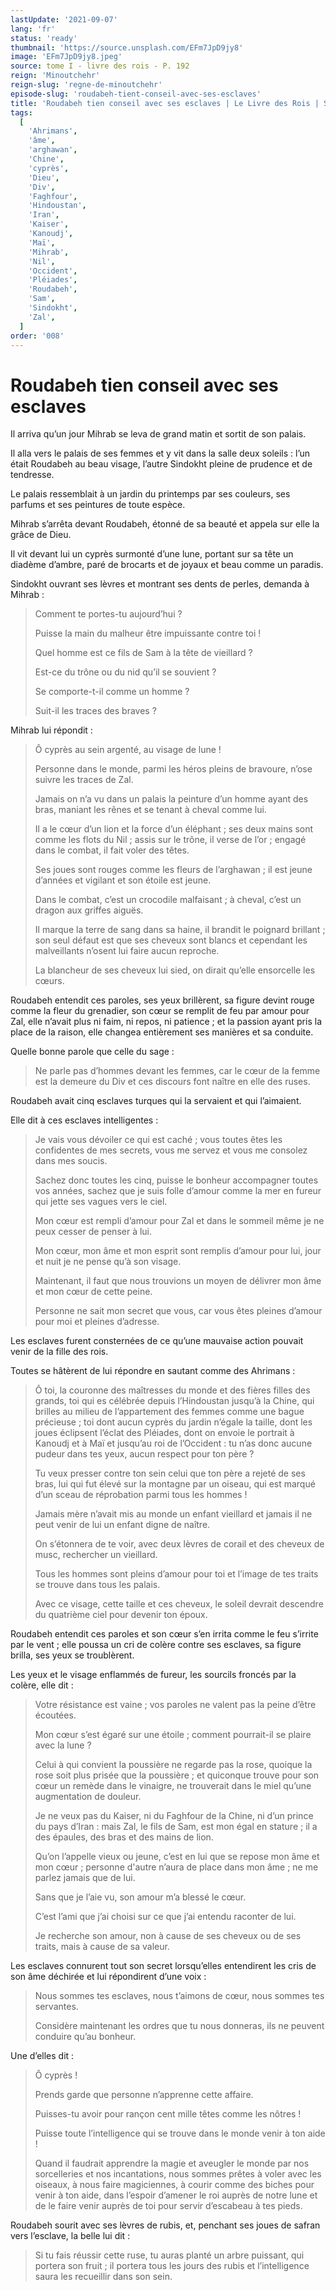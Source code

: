 ```yaml
---
lastUpdate: '2021-09-07'
lang: 'fr'
status: 'ready'
thumbnail: 'https://source.unsplash.com/EFm7JpD9jy8'
image: 'EFm7JpD9jy8.jpeg'
source: tome I - livre des rois - P. 192
reign: 'Minoutchehr'
reign-slug: 'regne-de-minoutchehr'
episode-slug: 'roudabeh-tient-conseil-avec-ses-esclaves'
title: 'Roudabeh tien conseil avec ses esclaves | Le Livre des Rois | Shâhnâmeh'
tags:
  [
    'Ahrimans',
    'âme',
    'arghawan',
    'Chine',
    'cyprès',
    'Dieu',
    'Div',
    'Faghfour',
    'Hindoustan',
    'Iran',
    'Kaiser',
    'Kanoudj',
    'Maï',
    'Mihrab',
    'Nil',
    'Occident',
    'Pléiades',
    'Roudabeh',
    'Sam',
    'Sindokht',
    'Zal',
  ]
order: '008'
---
```


<!-- LTeX: language=fr -->

# Roudabeh tien conseil avec ses esclaves

Il arriva qu’un jour Mihrab se leva de grand matin et sortit de son palais.

Il alla vers le palais de ses femmes et y vit dans la salle deux soleils : l’un était Roudabeh au beau visage, l’autre Sindokht pleine de prudence et de tendresse.

Le palais ressemblait à un jardin du printemps par ses couleurs, ses parfums et ses peintures de toute espèce.

Mihrab s’arrêta devant Roudabeh, étonné de sa beauté et appela sur elle la grâce de Dieu.

Il vit devant lui un cyprès surmonté d’une lune, portant sur sa tête un diadème d’ambre, paré de brocarts et de joyaux et beau comme un paradis.

Sindokht ouvrant ses lèvres et montrant ses dents de perles, demanda à Mihrab :

> Comment te portes-tu aujourd’hui ?
>
> Puisse la main du malheur être impuissante contre toi !
>
> Quel homme est ce fils de Sam à la tête de vieillard ?
>
> Est-ce du trône ou du nid qu’il se souvient ?
>
> Se comporte-t-il comme un homme ?
>
> Suit-il les traces des braves ?

Mihrab lui répondit :

> Ô cyprès au sein argenté, au visage de lune !
>
> Personne dans le monde, parmi les héros pleins de bravoure, n’ose suivre les traces de Zal.
>
> Jamais on n’a vu dans un palais la peinture d’un homme ayant des bras, maniant les rênes et se tenant à cheval comme lui.
>
> Il a le cœur d’un lion et la force d’un éléphant ; ses deux mains sont comme les flots du Nil ; assis sur le trône, il verse de l’or ; engagé dans le combat, il fait voler des têtes.
>
> Ses joues sont rouges comme les fleurs de l’arghawan ; il est jeune d’années et vigilant et son étoile est jeune.
>
> Dans le combat, c’est un crocodile malfaisant ; à cheval, c’est un dragon aux griffes aiguës.
>
> Il marque la terre de sang dans sa haine, il brandit le poignard brillant ; son seul défaut est que ses cheveux sont blancs et cependant les malveillants n’osent lui faire aucun reproche.
>
> La blancheur de ses cheveux lui sied, on dirait qu’elle ensorcelle les cœurs.

Roudabeh entendit ces paroles, ses yeux brillèrent, sa figure devint rouge comme la fleur du grenadier, son cœur se remplit de feu par amour pour Zal, elle n’avait plus ni faim, ni repos, ni patience ; et la passion ayant pris la place de la raison, elle changea entièrement ses manières et sa conduite.

Quelle bonne parole que celle du sage :

> Ne parle pas d’hommes devant les femmes, car le cœur de la femme est la demeure du Div et ces discours font naître en elle des ruses.

Roudabeh avait cinq esclaves turques qui la servaient et qui l’aimaient.

Elle dit à ces esclaves intelligentes :

> Je vais vous dévoiler ce qui est caché ; vous toutes êtes les confidentes de mes secrets, vous me servez et vous me consolez dans mes soucis.
>
> Sachez donc toutes les cinq, puisse le bonheur accompagner toutes vos années, sachez que je suis folle d’amour comme la mer en fureur qui jette ses vagues vers le ciel.
>
> Mon cœur est rempli d’amour pour Zal et dans le sommeil même je ne peux cesser de penser à lui.
>
> Mon cœur, mon âme et mon esprit sont remplis d’amour pour lui, jour et nuit je ne pense qu’à son visage.
>
> Maintenant, il faut que nous trouvions un moyen de délivrer mon âme et mon cœur de cette peine.
>
> Personne ne sait mon secret que vous, car vous êtes pleines d’amour pour moi et pleines d’adresse.

Les esclaves furent consternées de ce qu’une mauvaise action pouvait venir de la fille des rois.

Toutes se hâtèrent de lui répondre en sautant comme des Ahrimans :

> Ô toi, la couronne des maîtresses du monde et des fières filles des grands, toi qui es célébrée depuis l’Hindoustan jusqu’à la Chine, qui brilles au milieu de l’appartement des femmes comme une bague précieuse ; toi dont aucun cyprès du jardin n’égale la taille, dont les joues éclipsent l’éclat des Pléiades, dont on envoie le portrait à Kanoudj et à Maï et jusqu’au roi de l’Occident : tu n’as donc aucune pudeur dans tes yeux, aucun respect pour ton père ?
>
> Tu veux presser contre ton sein celui que ton père a rejeté de ses bras, lui qui fut élevé sur la montagne par un oiseau, qui est marqué d’un sceau de réprobation parmi tous les hommes !
>
> Jamais mère n’avait mis au monde un enfant vieillard et jamais il ne peut venir de lui un enfant digne de naître.
>
> On s’étonnera de te voir, avec deux lèvres de corail et des cheveux de musc, rechercher un vieillard.
>
> Tous les hommes sont pleins d’amour pour toi et l’image de tes traits se trouve dans tous les palais.
>
> Avec ce visage, cette taille et ces cheveux, le soleil devrait descendre du quatrième ciel pour devenir ton époux.

Roudabeh entendit ces paroles et son cœur s’en irrita comme le feu s’irrite par le vent ; elle poussa un cri de colère contre ses esclaves, sa figure brilla, ses yeux se troublèrent.

Les yeux et le visage enflammés de fureur, les sourcils froncés par la colère, elle dit :

> Votre résistance est vaine ; vos paroles ne valent pas la peine d’être écoutées.
>
> Mon cœur s’est égaré sur une étoile ; comment pourrait-il se plaire avec la lune ?
>
> Celui à qui convient la poussière ne regarde pas la rose, quoique la rose soit plus prisée que la poussière ; et quiconque trouve pour son cœur un remède dans le vinaigre, ne trouverait dans le miel qu’une augmentation de douleur.
>
> Je ne veux pas du Kaiser, ni du Faghfour de la Chine, ni d’un prince du pays d’Iran : mais Zal, le fils de Sam, est mon égal en stature ; il a des épaules, des bras et des mains de lion.
>
> Qu’on l’appelle vieux ou jeune, c’est en lui que se repose mon âme et mon cœur ; personne d'autre n’aura de place dans mon âme ; ne me parlez jamais que de lui.
>
> Sans que je l’aie vu, son amour m’a blessé le cœur.
>
> C’est l’ami que j’ai choisi sur ce que j’ai entendu raconter de lui.
>
> Je recherche son amour, non à cause de ses cheveux ou de ses traits, mais à cause de sa valeur.

Les esclaves connurent tout son secret lorsqu’elles entendirent les cris de son âme déchirée et lui répondirent d’une voix :

> Nous sommes tes esclaves, nous t’aimons de cœur, nous sommes tes servantes.
>
> Considère maintenant les ordres que tu nous donneras, ils ne peuvent conduire qu’au bonheur.

Une d’elles dit :

> Ô cyprès !
>
> Prends garde que personne n’apprenne cette affaire.
>
> Puisses-tu avoir pour rançon cent mille têtes comme les nôtres !
>
> Puisse toute l’intelligence qui se trouve dans le monde venir à ton aide !
>
> Quand il faudrait apprendre la magie et aveugler le monde par nos sorcelleries et nos incantations, nous sommes prêtes à voler avec les oiseaux, à nous faire magiciennes, à courir comme des biches pour venir à ton aide, dans l’espoir d’amener le roi auprès de notre lune et de le faire venir auprès de toi pour servir d’escabeau à tes pieds.

Roudabeh sourit avec ses lèvres de rubis, et, penchant ses joues de safran vers l’esclave, la belle lui dit :

> Si tu fais réussir cette ruse, tu auras planté un arbre puissant, qui portera son fruit ; il portera tous les jours des rubis et l’intelligence saura les recueillir dans son sein.
